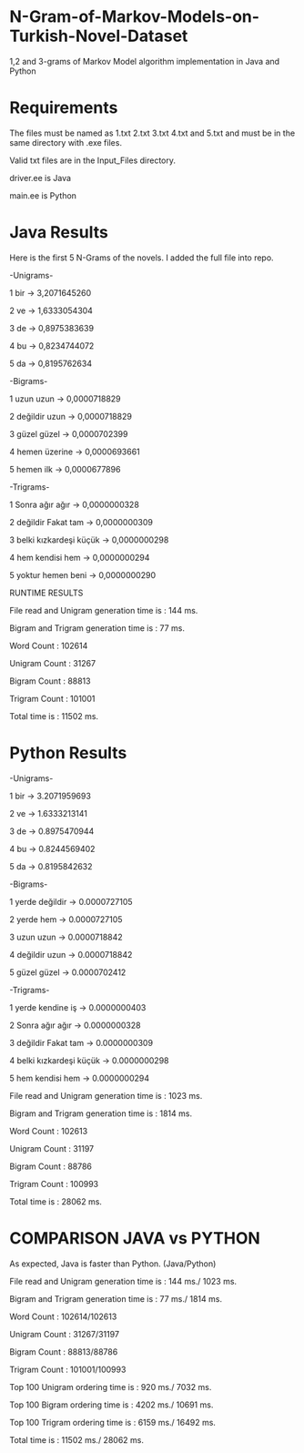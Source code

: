 # N-Gram-of-Markov-Models-on-Turkish-Novel-Dataset
 1,2 and 3-grams of Markov Model algorithm implementation in Java and Python
 # Requirements
The files must be named as 1.txt 2.txt 3.txt 4.txt and 5.txt and must be in the same directory with .exe files.

Valid txt files are in the Input_Files directory.

driver.ee is Java

main.ee is Python

# Java Results
Here is the first 5 N-Grams of the novels. I added the full file into repo.

-Unigrams-

1 bir -> 3,2071645260

2 ve -> 1,6333054304

3 de -> 0,8975383639

4 bu -> 0,8234744072

5 da -> 0,8195762634

-Bigrams-

1 uzun uzun -> 0,0000718829

2 değildir uzun -> 0,0000718829

3 güzel güzel -> 0,0000702399

4 hemen üzerine -> 0,0000693661

5 hemen ilk -> 0,0000677896

-Trigrams-

1 Sonra ağır ağır -> 0,0000000328

2 değildir Fakat tam -> 0,0000000309

3 belki kızkardeşi küçük -> 0,0000000298

4 hem kendisi hem -> 0,0000000294

5 yoktur hemen beni -> 0,0000000290


RUNTIME RESULTS

File read and Unigram generation time is : 144 ms.

Bigram and Trigram generation time is : 77 ms.

Word Count : 102614

Unigram Count : 31267

Bigram Count : 88813

Trigram Count : 101001

Total time is : 11502 ms.
# Python Results
-Unigrams-

1 bir -> 3.2071959693

2 ve -> 1.6333213141

3 de -> 0.8975470944

4 bu -> 0.8244569402

5 da -> 0.8195842632

-Bigrams-

1 yerde değildir -> 0.0000727105

2 yerde hem -> 0.0000727105

3 uzun uzun -> 0.0000718842

4 değildir uzun -> 0.0000718842

5 güzel güzel -> 0.0000702412

-Trigrams-

1 yerde kendine iş -> 0.0000000403

2 Sonra ağır ağır -> 0.0000000328

3 değildir Fakat tam -> 0.0000000309

4 belki kızkardeşi küçük -> 0.0000000298

5 hem kendisi hem -> 0.0000000294

File read and Unigram generation time is : 1023 ms.

Bigram and Trigram generation time is : 1814 ms.

Word Count : 102613

Unigram Count : 31197

Bigram Count : 88786

Trigram Count : 100993

Total time is : 28062 ms.

# COMPARISON JAVA vs PYTHON
As expected, Java is faster than Python.
(Java/Python)

File read and Unigram generation time is : 144 ms./ 1023 ms.

Bigram and Trigram generation time is : 77 ms./ 1814 ms.

Word Count : 102614/102613

Unigram Count : 31267/31197

Bigram Count : 88813/88786

Trigram Count : 101001/100993

Top 100 Unigram ordering time is : 920 ms./ 7032 ms.

Top 100 Bigram ordering time is : 4202 ms./ 10691 ms.

Top 100 Trigram ordering time is : 6159 ms./ 16492 ms.

Total time is : 11502 ms./ 28062 ms.


